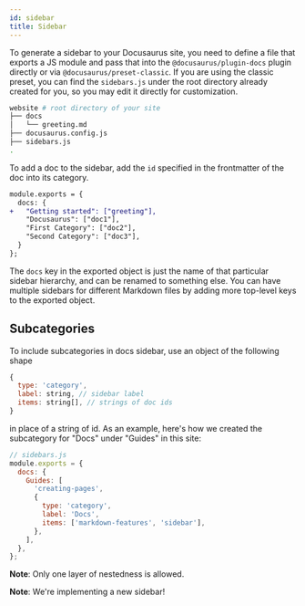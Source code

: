 ```yaml
---
id: sidebar
title: Sidebar
---
```


To generate a sidebar to your Docusaurus site, you need to define a file that exports a JS module and pass that into the `@docusaurus/plugin-docs` plugin directly or via `@docusaurus/preset-classic`. If you are using the classic preset, you can find the `sidebars.js` under the root directory already created for you, so you may edit it directly for customization.

<!-- TODO: change classic template to use `sidebars.js` from json -->

```bash
website # root directory of your site
├── docs
│   └── greeting.md
├── docusaurus.config.js
├── sidebars.js
.
```

To add a doc to the sidebar, add the `id` specified in the frontmatter of the doc into its category.

```diff
module.exports = {
  docs: {
+   "Getting started": ["greeting"],
    "Docusaurus": ["doc1"],
    "First Category": ["doc2"],
    "Second Category": ["doc3"],
  }
};
```

The `docs` key in the exported object is just the name of that particular sidebar hierarchy, and can be renamed to something else. You can have multiple sidebars for different Markdown files by adding more top-level keys to the exported object.

## Subcategories

To include subcategories in docs sidebar, use an object of the following shape

```js
{
  type: 'category',
  label: string, // sidebar label
  items: string[], // strings of doc ids
}
```

in place of a string of id. As an example, here's how we created the subcategory for "Docs" under "Guides" in this site:

```jsx
// sidebars.js
module.exports = {
  docs: {
    Guides: [
      'creating-pages',
      {
        type: 'category',
        label: 'Docs',
        items: ['markdown-features', 'sidebar'],
      },
    ],
  },
};
```

**Note**: Only one layer of nestedness is allowed.

**Note**: We're implementing a new sidebar!

<!--

_This section is a work in progress. [Welcoming PRs](https://github.com/facebook/docusaurus/issues/1640)._

-->
